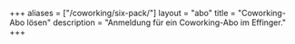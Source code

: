 +++
aliases = ["/coworking/six-pack/"]
layout = "abo"
title = "Coworking-Abo lösen"
description = "Anmeldung für ein Coworking-Abo im Effinger."
+++
